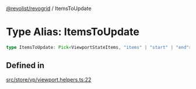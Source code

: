 [@revolist/revogrid](README.md) / ItemsToUpdate

# Type Alias: ItemsToUpdate

```ts
type ItemsToUpdate: Pick<ViewportStateItems, "items" | "start" | "end">;
```

## Defined in

[src/store/vp/viewport.helpers.ts:22](https://github.com/revolist/revogrid/blob/7dbd661cfbca0ebdb4daac15bcf7a7879e23703b/src/store/vp/viewport.helpers.ts#L22)
